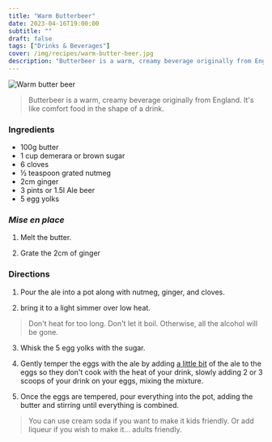 ```yaml
---
title: "Warm Butterbeer"
date: 2023-04-16T19:00:00
subtitle: ""
draft: false
tags: ["Drinks & Beverages"]
cover: /img/recipes/warm-butter-beer.jpg
description: "Butterbeer is a warm, creamy beverage originally from England. It's like comfort food in the shape of a drink."
---
```


<div class="my-flexbox row-collapse center basic-gap" >
  <div>
    <img src="/img/recipes/warm-butter-beer.jpg" alt="Warm butter beer" class="cover-img">
  </div>
  <div>
    <blockquote>
      Butterbeer is a warm, creamy beverage originally from England. It's like comfort food in the shape of a drink.
    </blockquote>
  </div>
</div>

### Ingredients

- 100g butter
- 1 cup demerara or brown sugar
- 6 cloves
- ½ teaspoon grated nutmeg
- 2cm ginger
- 3 pints or 1.5l Ale beer
- 5 egg yolks

### _Mise en place_

1. Melt the butter.

2. Grate the 2cm of ginger

### Directions

1. Pour the ale into a pot along with nutmeg, ginger, and cloves.

2. bring it to a light simmer over low heat.

> Don't heat for too long. Don't let it boil. Otherwise, all the alcohol will be gone.

3. Whisk the 5 egg yolks with the sugar.

4. Gently temper the eggs with the ale by adding [a little bit](## "Scoop some of the beer with a ladle") of the ale to the eggs so they don't cook with the heat of your drink, slowly adding 2 or 3 scoops of your drink on your eggs, mixing the mixture.

5. Once the eggs are tempered, pour everything into the pot, adding the butter and stirring until everything is combined.

> You can use cream soda if you want to make it kids friendly. Or add liqueur if you wish to make it... adults friendly.